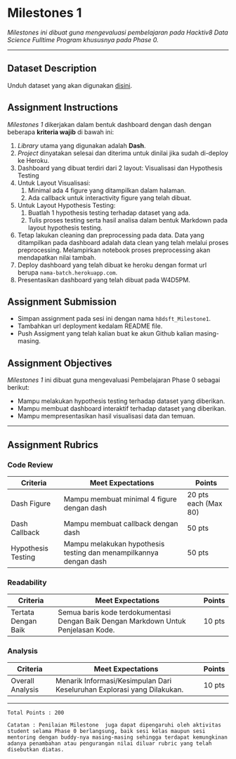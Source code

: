 # Milestones 1

_Milestones ini dibuat guna mengevaluasi pembelajaran pada Hacktiv8 Data Science Fulltime Program khususnya pada Phase 0._

---

## Dataset Description

Unduh dataset yang akan digunakan [disini](https://www.kaggle.com/aungpyaeap/supermarket-sales).

## Assignment Instructions

*Milestones 1* dikerjakan dalam bentuk dashboard dengan dash dengan beberapa **kriteria wajib** di bawah ini:

1. *Library* utama yang digunakan adalah **Dash**.
2. *Project* dinyatakan selesai dan diterima untuk dinilai jika sudah di-deploy ke Heroku.
3. Dashboard yang dibuat terdiri dari 2 layout: Visualisasi dan Hypothesis Testing
4. Untuk Layout Visualisasi:
   1. Minimal ada 4 figure yang ditampilkan dalam halaman.
   2. Ada callback untuk interactivity figure yang telah dibuat.
5. Untuk Layout Hypothesis Testing:
   1. Buatlah 1 hypothesis testing terhadap dataset yang ada.
   2. Tulis proses testing serta hasil analisa dalam bentuk Markdown pada layout hypothesis testing.
6. Tetap lakukan cleaning dan preprocessing pada data. Data yang ditampilkan pada dashboard adalah data clean yang telah melalui proses preprocessing. Melampirkan notebook proses preprocessing akan mendapatkan nilai tambah.
7. Deploy dashboard yang telah dibuat ke heroku dengan format url berupa `nama-batch.herokuapp.com`.
8. Presentasikan dashboard yang telah dibuat pada W4D5PM.

## Assignment Submission

- Simpan assignment pada sesi ini dengan nama `h8dsft_Milestone1`.
- Tambahkan url deployment kedalam README file.
- Push Assigment yang telah kalian buat ke akun Github kalian masing-masing.

## Assignment Objectives

*Milestones 1* ini dibuat guna mengevaluasi Pembelajaran Phase 0 sebagai berikut:

- Mampu melakukan hypothesis testing terhadap dataset yang diberikan.
- Mampu membuat dashboard interaktif terhadap dataset yang diberikan.
- Mampu mempresentasikan hasil visualisasi data dan temuan.

---

## Assignment Rubrics

### Code Review

|Criteria|Meet Expectations|Points|
|--- |--- |--- |
|Dash Figure|Mampu membuat minimal 4 figure dengan dash| 20 pts each (Max 80) |
|Dash Callback|Mampu membuat callback dengan dash| 50 pts |
|Hypothesis Testing|Mampu melakukan hypothesis testing dan menampilkannya dengan dash| 50 pts |

### Readability

|Criteria|Meet Expectations|Points|
|--- |--- |--- |
|Tertata Dengan Baik|Semua baris kode terdokumentasi Dengan Baik Dengan Markdown Untuk Penjelasan Kode.| 10 pts |

### Analysis

|Criteria|Meet Expectations|Points|
|--- |--- |--- |
|Overall Analysis|Menarik Informasi/Kesimpulan Dari Keseluruhan Explorasi yang Dilakukan.| 10 pts |

---

```
Total Points : 200

Catatan : Penilaian Milestone  juga dapat dipengaruhi oleh aktivitas student selama Phase 0 berlangsung, baik sesi kelas maupun sesi mentoring dengan buddy-nya masing-masing sehingga terdapat kemungkinan adanya penambahan atau pengurangan nilai diluar rubric yang telah disebutkan diatas.
```
